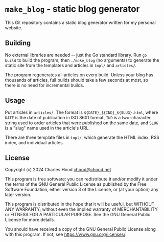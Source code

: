 # `make_blog` - static blog generator

This Git repository contains a static blog generator written for my personal
website.

## Building

No external libraries are needed -- just the Go standard library. Run `go build`
to build the program, then `./make_blog` (no arguments) to generate the static
site from the templates and articles in `tmpl/` and `articles/`.

The program regenerates all articles on every build. Unless your blog has
thousands of articles, full builds should take a few seconds at most, so there
is no need for incremental builds.

## Usage

Put articles in `articles/`. The format is `${DATE}_${IND}_${SLUG}.html`, where
`DATE` is the date of publication in ISO 8601 format, `IND` is a two-character
string used to order articles that were published on the same date, and `SLUG`
is a "slug" name used in the article's URL.

There are three template files in `tmpl/`, which generate the HTML index, RSS
index, and individual articles.

## License

Copyright (c) 2024 Charles Hood <chood@chood.net>

This program is free software: you can redistribute it and/or modify it under
the terms of the GNU General Public License as published by the Free Software
Foundation, either version 3 of the License, or (at your option) any later
version.

This program is distributed in the hope that it will be useful, but WITHOUT ANY
WARRANTY; without even the implied warranty of MERCHANTABILITY or FITNESS FOR A
PARTICULAR PURPOSE. See the GNU General Public License for more details.

You should have received a copy of the GNU General Public License along with
this program. If not, see <https://www.gnu.org/licenses/>.
